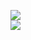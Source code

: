 [![](https://img.shields.io/badge/Made%20With-Github%20Spray-lightgrey.svg?style=for-the-badge&logo=github)](https://github.com/Annihil/github-spray#20749)  
[![](https://i.imgur.com/2DrTn0Z.gif)](https://github.com/Annihil/github-spray)